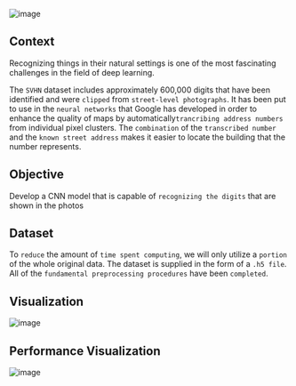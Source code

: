 ![image](https://user-images.githubusercontent.com/113231185/213877261-b7715257-75f0-4768-9d08-df66326a1e14.png)


## Context
Recognizing things in their natural settings is one of the most fascinating challenges in the field of deep learning.

The `SVHN` dataset includes approximately 600,000 digits that have been identified and were `clipped` from `street-level photographs`. It has been put to use in the `neural networks` that Google has developed in order to enhance the quality of maps by automatically`trancribing address numbers` from individual pixel clusters. The `combination` of the `transcribed number` and the `known street address` makes it easier to locate the building that the number represents.

## Objective
Develop a CNN model that is capable of `recognizing the digits` that are shown in the photos

## Dataset
To `reduce` the amount of `time spent computing`, we will only utilize a `portion` of the whole original data. The dataset is supplied in the form of a `.h5 file`. All of the `fundamental preprocessing procedures` have been `completed`.

## Visualization
![image](https://user-images.githubusercontent.com/113231185/213877494-f64fbb40-32ce-44e2-b4f2-fca3be610d8c.png)

## Performance Visualization
![image](https://user-images.githubusercontent.com/113231185/213877575-406b972a-13ba-4d27-92df-223970e0009e.png)


